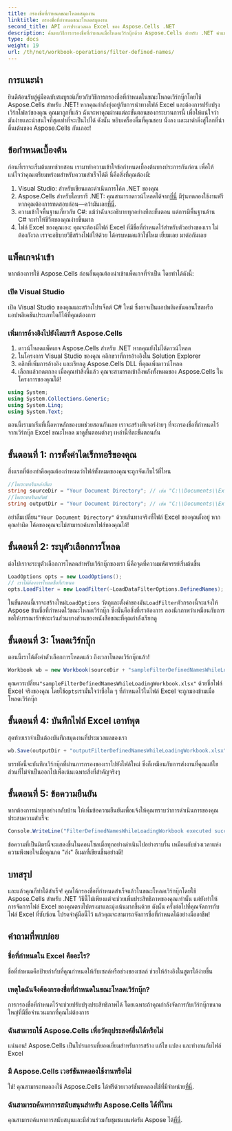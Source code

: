 ```yaml
---
title: กรองชื่อที่กำหนดขณะโหลดสมุดงาน
linktitle: กรองชื่อที่กำหนดขณะโหลดสมุดงาน
second_title: API การประมวลผล Excel ของ Aspose.Cells .NET
description: ค้นพบวิธีการกรองชื่อที่กำหนดเมื่อโหลดเวิร์กบุ๊กด้วย Aspose.Cells สำหรับ .NET คำแนะนำทีละขั้นตอนเพื่อปรับปรุงการจัดการ Excel
type: docs
weight: 19
url: /th/net/workbook-operations/filter-defined-names/
---
```

## การแนะนำ
ยินดีต้อนรับสู่คู่มือฉบับสมบูรณ์เกี่ยวกับวิธีการกรองชื่อที่กำหนดในขณะโหลดเวิร์กบุ๊กโดยใช้ Aspose.Cells สำหรับ .NET! หากคุณกำลังยุ่งอยู่กับการนำทางไฟล์ Excel และต้องการปรับปรุงเวิร์กโฟลว์ของคุณ คุณมาถูกที่แล้ว ฉันจะพาคุณผ่านแต่ละขั้นตอนของกระบวนการนี้ เพื่อให้แน่ใจว่ามันง่ายและน่าสนใจที่สุดเท่าที่จะเป็นไปได้ ดังนั้น หยิบเครื่องดื่มที่คุณชอบ นั่งลง และมาดำดิ่งสู่โลกที่น่าตื่นเต้นของ Aspose.Cells กันเถอะ!
## ข้อกำหนดเบื้องต้น
ก่อนที่เราจะเริ่มต้นบทช่วยสอน เรามาทำความเข้าใจข้อกำหนดเบื้องต้นบางประการกันก่อน เพื่อให้แน่ใจว่าคุณเตรียมพร้อมสำหรับความสำเร็จได้ดี นี่คือสิ่งที่คุณต้องมี:
1. Visual Studio: สำหรับเขียนและดำเนินการโค้ด .NET ของคุณ
2.  Aspose.Cells สำหรับไลบรารี .NET: คุณสามารถดาวน์โหลดได้จาก[ที่นี่](https://releases.aspose.com/cells/net/) มีรุ่นทดลองใช้งานฟรีหากคุณต้องการทดสอบก่อน—คว้ามันเลย[ที่นี่](https://releases.aspose.com/).
3. ความเข้าใจพื้นฐานเกี่ยวกับ C#: แม้ว่าฉันจะอธิบายทุกอย่างทีละขั้นตอน แต่การมีพื้นฐานด้าน C# จะทำให้ชีวิตของคุณง่ายขึ้นมาก
4. ไฟล์ Excel ของคุณเอง: คุณจะต้องมีไฟล์ Excel ที่มีชื่อที่กำหนดไว้สำหรับตัวอย่างของเรา ไม่ต้องกังวล เราจะอธิบายวิธีสร้างไฟล์ให้ด้วย
ได้ครบหมดแล้วใช่ไหม เยี่ยมเลย มาต่อกันเลย
## แพ็คเกจนำเข้า
หากต้องการใช้ Aspose.Cells ก่อนอื่นคุณต้องนำเข้าแพ็คเกจที่จำเป็น โดยทำได้ดังนี้:
### เปิด Visual Studio
เปิด Visual Studio ของคุณและสร้างโปรเจ็กต์ C# ใหม่ ซึ่งอาจเป็นแอปพลิเคชันคอนโซลหรือแอปพลิเคชันประเภทใดก็ได้ที่คุณต้องการ
### เพิ่มการอ้างอิงไปยังไลบรารี Aspose.Cells
1. ดาวน์โหลดแพ็คเกจ Aspose.Cells สำหรับ .NET หากคุณยังไม่ได้ดาวน์โหลด
2. ในโครงการ Visual Studio ของคุณ คลิกขวาที่การอ้างอิงใน Solution Explorer
3. คลิกที่เพิ่มการอ้างอิง และเรียกดู Aspose.Cells DLL ที่คุณเพิ่งดาวน์โหลด
4. เลือกแล้วกดตกลง
เมื่อคุณทำสิ่งนี้แล้ว คุณจะสามารถเข้าถึงพลังทั้งหมดของ Aspose.Cells ในโครงการของคุณได้!
```csharp
using System;
using System.Collections.Generic;
using System.Linq;
using System.Text;
```
ตอนนี้เรามาเริ่มที่เนื้อหาหลักของบทช่วยสอนกันเลย เราจะสร้างฟีเจอร์ง่ายๆ ที่จะกรองชื่อที่กำหนดไว้จากเวิร์กบุ๊ก Excel ขณะโหลด มาดูขั้นตอนต่างๆ เหล่านี้ทีละขั้นตอนกัน
## ขั้นตอนที่ 1: การตั้งค่าไดเร็กทอรีของคุณ
สิ่งแรกที่ต้องทำคือคุณต้องกำหนดว่าไฟล์ทั้งหมดของคุณจะถูกจัดเก็บไว้ที่ไหน
```csharp
//ไดเรกทอรีแหล่งที่มา
string sourceDir = "Your Document Directory"; // เช่น "C:\\Documents\\ExcelFiles\\"
//ไดเรกทอรีผลลัพธ์
string outputDir = "Your Document Directory"; // เช่น "C:\\Documents\\ExcelFiles\\Output\\"
```
 อย่าลืมเปลี่ยน`"Your Document Directory"` ด้วยเส้นทางจริงที่ไฟล์ Excel ของคุณตั้งอยู่ หากคุณทำผิด โค้ดของคุณจะไม่สามารถค้นหาไฟล์ของคุณได้!
## ขั้นตอนที่ 2: ระบุตัวเลือกการโหลด
ต่อไปเราจะระบุตัวเลือกการโหลดสำหรับเวิร์กบุ๊กของเรา นี่คือจุดที่ความมหัศจรรย์เริ่มต้นขึ้น
```csharp
LoadOptions opts = new LoadOptions();
// เราไม่ต้องการโหลดชื่อที่กำหนด
opts.LoadFilter = new LoadFilter(~LoadDataFilterOptions.DefinedNames);
```
 ในขั้นตอนนี้เราจะสร้างใหม่`LoadOptions` วัตถุและตั้งค่าของมัน`LoadFilter`ตัวกรองนี้จะแจ้งให้ Aspose ข้ามชื่อที่กำหนดไว้ขณะโหลดเวิร์กบุ๊ก ซึ่งนั่นคือสิ่งที่เราต้องการ ลองนึกภาพว่าเหมือนกับการขอให้บรรณารักษ์ละเว้นส่วนบางส่วนของหนังสือขณะที่คุณกำลังเรียกดู
## ขั้นตอนที่ 3: โหลดเวิร์กบุ๊ก
ตอนนี้เราได้ตั้งค่าตัวเลือกการโหลดแล้ว ถึงเวลาโหลดเวิร์กบุ๊กแล้ว!
```csharp
Workbook wb = new Workbook(sourceDir + "sampleFilterDefinedNamesWhileLoadingWorkbook.xlsx", opts);
```
 คุณควรเปลี่ยน`"sampleFilterDefinedNamesWhileLoadingWorkbook.xlsx"` ด้วยชื่อไฟล์ Excel จริงของคุณ โดยใช้`opts`เรามั่นใจว่าชื่อใด ๆ ที่กำหนดไว้ในไฟล์ Excel จะถูกมองข้ามเมื่อโหลดเวิร์กบุ๊ก
## ขั้นตอนที่ 4: บันทึกไฟล์ Excel เอาท์พุต
สุดท้ายเราจำเป็นต้องบันทึกสมุดงานที่ประมวลผลของเรา
```csharp
wb.Save(outputDir + "outputFilterDefinedNamesWhileLoadingWorkbook.xlsx");
```
บรรทัดนี้จะบันทึกเวิร์กบุ๊กที่ผ่านการกรองของเราไปยังไฟล์ใหม่ ซึ่งก็เหมือนกับการส่งงานที่คุณแก้ไขส่วนที่ไม่จำเป็นออกไปเพื่อเน้นเฉพาะสิ่งที่สำคัญจริงๆ
## ขั้นตอนที่ 5: ข้อความยืนยัน
หากต้องการนำทุกอย่างกลับบ้าน ให้เพิ่มข้อความยืนยันเพื่อแจ้งให้คุณทราบว่าการดำเนินการของคุณประสบความสำเร็จ:
```csharp
Console.WriteLine("FilterDefinedNamesWhileLoadingWorkbook executed successfully.");
```
ข้อความที่เป็นมิตรนี้จะแสดงขึ้นในคอนโซลเมื่อทุกอย่างดำเนินไปอย่างราบรื่น เหมือนกับช่วงเวลาแห่งความพึงพอใจเมื่อคุณกด "ส่ง" อีเมลที่เขียนขึ้นอย่างดี!
## บทสรุป
และแล้วคุณก็ทำได้สำเร็จ! คุณได้กรองชื่อที่กำหนดสำเร็จแล้วในขณะโหลดเวิร์กบุ๊กโดยใช้ Aspose.Cells สำหรับ .NET วิธีนี้ไม่เพียงแต่จะช่วยเพิ่มประสิทธิภาพของคุณเท่านั้น แต่ยังทำให้การจัดการไฟล์ Excel ของคุณตรงไปตรงมาและมุ่งเน้นมากขึ้นด้วย ดังนั้น ครั้งต่อไปที่คุณจัดการกับไฟล์ Excel ที่ซับซ้อน โปรดจำคู่มือนี้ไว้ แล้วคุณจะสามารถจัดการชื่อที่กำหนดได้อย่างมืออาชีพ!
## คำถามที่พบบ่อย
### ชื่อที่กำหนดใน Excel คืออะไร?  
ชื่อที่กำหนดคือป้ายกำกับที่คุณกำหนดให้กับเซลล์หรือช่วงของเซลล์ ช่วยให้อ้างอิงในสูตรได้ง่ายขึ้น
### เหตุใดฉันจึงต้องกรองชื่อที่กำหนดในขณะโหลดเวิร์กบุ๊ก?  
การกรองชื่อที่กำหนดไว้จะช่วยปรับปรุงประสิทธิภาพได้ โดยเฉพาะถ้าคุณกำลังจัดการกับเวิร์กบุ๊กขนาดใหญ่ที่มีชื่อจำนวนมากที่คุณไม่ต้องการ
### ฉันสามารถใช้ Aspose.Cells เพื่อวัตถุประสงค์อื่นได้หรือไม่  
แน่นอน! Aspose.Cells เป็นโปรแกรมที่ยอดเยี่ยมสำหรับการสร้าง แก้ไข แปลง และทำงานกับไฟล์ Excel
### มี Aspose.Cells เวอร์ชันทดลองใช้งานหรือไม่  
 ใช่! คุณสามารถทดลองใช้ Aspose.Cells ได้ฟรีด้วยเวอร์ชันทดลองใช้ที่มีจำหน่าย[ที่นี่](https://releases.aspose.com/).
### ฉันสามารถค้นหาการสนับสนุนสำหรับ Aspose.Cells ได้ที่ไหน  
คุณสามารถค้นหาการสนับสนุนและมีส่วนร่วมกับชุมชนบนฟอรัม Aspose ได้[ที่นี่](https://forum.aspose.com/c/cells/9).
